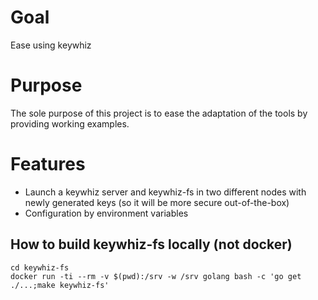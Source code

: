 Goal
====

Ease using keywhiz

Purpose
=======

The sole purpose of this project is to ease the adaptation of the tools by providing working examples.

Features
========

* Launch a keywhiz server and keywhiz-fs in two different nodes with newly generated keys (so it will be more secure out-of-the-box)
* Configuration by environment variables

## How to build keywhiz-fs locally (not docker)
```
cd keywhiz-fs
docker run -ti --rm -v $(pwd):/srv -w /srv golang bash -c 'go get ./...;make keywhiz-fs'
```


